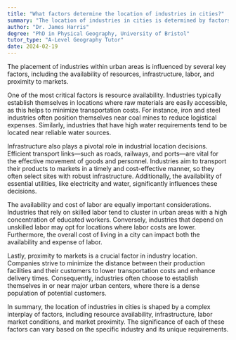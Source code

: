 ```yaml
---
title: "What factors determine the location of industries in cities?"
summary: "The location of industries in cities is determined by factors such as availability of resources, infrastructure, labour, and market proximity."
author: "Dr. James Harris"
degree: "PhD in Physical Geography, University of Bristol"
tutor_type: "A-Level Geography Tutor"
date: 2024-02-19
---
```


The placement of industries within urban areas is influenced by several key factors, including the availability of resources, infrastructure, labor, and proximity to markets.

One of the most critical factors is resource availability. Industries typically establish themselves in locations where raw materials are easily accessible, as this helps to minimize transportation costs. For instance, iron and steel industries often position themselves near coal mines to reduce logistical expenses. Similarly, industries that have high water requirements tend to be located near reliable water sources.

Infrastructure also plays a pivotal role in industrial location decisions. Efficient transport links—such as roads, railways, and ports—are vital for the effective movement of goods and personnel. Industries aim to transport their products to markets in a timely and cost-effective manner, so they often select sites with robust infrastructure. Additionally, the availability of essential utilities, like electricity and water, significantly influences these decisions.

The availability and cost of labor are equally important considerations. Industries that rely on skilled labor tend to cluster in urban areas with a high concentration of educated workers. Conversely, industries that depend on unskilled labor may opt for locations where labor costs are lower. Furthermore, the overall cost of living in a city can impact both the availability and expense of labor.

Lastly, proximity to markets is a crucial factor in industry location. Companies strive to minimize the distance between their production facilities and their customers to lower transportation costs and enhance delivery times. Consequently, industries often choose to establish themselves in or near major urban centers, where there is a dense population of potential customers.

In summary, the location of industries in cities is shaped by a complex interplay of factors, including resource availability, infrastructure, labor market conditions, and market proximity. The significance of each of these factors can vary based on the specific industry and its unique requirements.
    